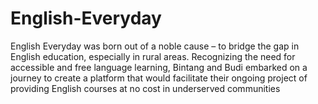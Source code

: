 # English-Everyday
English Everyday was born out of a noble cause – to bridge the gap in English education, especially in rural areas. Recognizing the need for accessible and free language learning, Bintang and Budi embarked on a journey to create a platform that would facilitate their ongoing project of providing English courses at no cost in underserved communities

